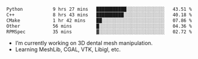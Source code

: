 <!--START_SECTION:waka-->

```txt
Python           9 hrs 27 mins   ███████████░░░░░░░░░░░░░░   43.51 %
C++              8 hrs 43 mins   ██████████░░░░░░░░░░░░░░░   40.18 %
CMake            1 hr 42 mins    ██░░░░░░░░░░░░░░░░░░░░░░░   07.86 %
Other            56 mins         █░░░░░░░░░░░░░░░░░░░░░░░░   04.36 %
RPMSpec          35 mins         ▓░░░░░░░░░░░░░░░░░░░░░░░░   02.72 %
```

<!--END_SECTION:waka-->

<!--
**0x11111111/0x11111111** is a ✨ _special_ ✨ repository because its `README.md` (this file) appears on your GitHub profile.

Here are some ideas to get you started:

- 🔭 I’m currently working on ...
- 🌱 I’m currently learning ...
- 👯 I’m looking to collaborate on ...
- 🤔 I’m looking for help with ...
- 💬 Ask me about ...
- 📫 How to reach me: ...
- 😄 Pronouns: ...
- ⚡ Fun fact: ...
-->
- I’m currently working on 3D dental mesh manipulation.
- Learning MeshLib, CGAL, VTK, Libigl, etc.
